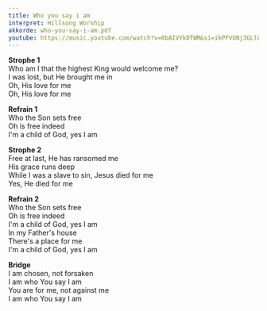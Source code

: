 ```yaml
---
title: Who you say i am
interpret: Hillsong Worship
akkorde: who-you-say-i-am.pdf
youtube: https://music.youtube.com/watch?v=0bAIVYkDTWM&si=ikPFVUNj3GLlGldi
---
```


**Strophe 1**  
Who am I that the highest King would welcome me?  
I was lost, but He brought me in  
Oh, His love for me  
Oh, His love for me  

**Refrain 1**  
Who the Son sets free  
Oh is free indeed  
I'm a child of God, yes I am  

**Strophe 2**  
Free at last, He has ransomed me  
His grace runs deep  
While I was a slave to sin, Jesus died for me  
Yes, He died for me  

**Refrain 2**  
Who the Son sets free  
Oh is free indeed  
I'm a child of God, yes I am  
In my Father's house  
There's a place for me  
I'm a child of God, yes I am  

**Bridge**  
I am chosen, not forsaken  
I am who You say I am  
You are for me, not against me  
I am who You say I am
